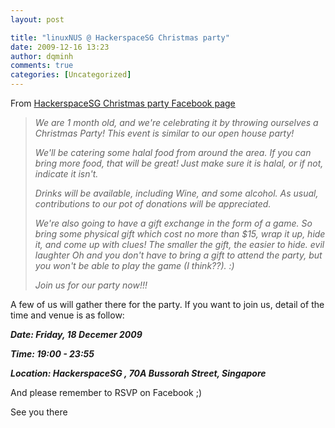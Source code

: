 ```yaml
---
layout: post

title: "linuxNUS @ HackerspaceSG Christmas party"
date: 2009-12-16 13:23
author: dqminh
comments: true
categories: [Uncategorized]
---
```

From <a href="http://http://www.facebook.com/event.php?eid=219542641712&amp;ref=ts">HackerspaceSG Christmas party Facebook page</a>
<blockquote><em>We are 1 month old, and we're celebrating it by throwing ourselves a Christmas Party! This event is similar to our open house party!</em>

<em>We'll be catering some halal food from around the area. If you can bring more food, that will be great! Just make sure it is halal, or if not, indicate it isn't.</em>

<em>Drinks will be available, including Wine, and some alcohol. As usual, contributions to our pot of donations will be appreciated.</em>

<em>We're also going to have a gift exchange in the form of a game. So bring some physical gift which cost no more than $15, wrap it up, hide it, and come up with clues! The smaller the gift, the easier to hide. *evil laughter* Oh and you don't have to bring a gift to attend the party, but you won't be able to play the game (I think??). :)</em>

<em>Join us for our party now!!!</em></blockquote>
A few of us will gather there for the party. If you want to join us, detail of the time and venue is as follow:

<em><strong>Date: Friday, 18 Decemer 2009</strong></em>

<em><strong>Time: 19:00 - 23:55</strong></em>

<em><strong>Location: HackerspaceSG , 70A Bussorah Street, Singapore</strong></em>

And please remember to RSVP on Facebook ;)

See you there
